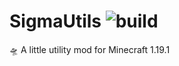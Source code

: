 # SigmaUtils ![build](https://github.com/Basicprogrammer10/SigmaUtils/actions/workflows/build.yml/badge.svg)
🛸 A little utility mod for Minecraft 1.19.1
